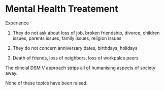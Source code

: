 # Mental Health Treatement

Experience

1. They do not ask about loss of job, broken friendship, divorce, children issues, parents issues, family issues, religion issues

2. They do not concern anniversary dates, birthdays, holidays

3. Death of friends, loss of neighbors, loss of workpalce peers

The clincial DSM V approach strips all of humanising aspects of society away.

None of these topics have been raised.
